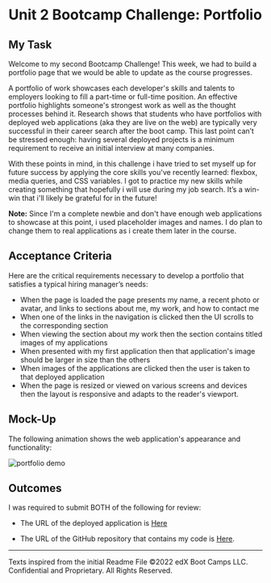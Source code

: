 # Unit 2 Bootcamp Challenge: Portfolio

## My Task

Welcome to my second Bootcamp Challenge! This week, we had to build a portfolio page that we would be able to update as the course progresses. 

A portfolio of work showcases each developer's skills and talents to employers looking to fill a part-time or full-time position. An effective portfolio highlights someone's strongest work as well as the thought processes behind it. Research shows that students who have portfolios with deployed web applications (aka they are live on the web) are typically very successful in their career search after the boot camp. This last point can’t be stressed enough: having several deployed projects is a minimum requirement to receive an initial interview at many companies. 
 
With these points in mind, in this challenge i have tried to set myself up for future success by applying the core skills you've recently learned: flexbox, media queries, and CSS variables. I got to practice my new skills while creating something that hopefully i will use during my job search. It’s a win-win that i'll likely be grateful for in the future!

**Note:** Since I'm a complete newbie and don't have enough web applications to showcase at this point, i used placeholder images and names. I do plan to change them to real applications as i create them later in the course.

## Acceptance Criteria

Here are the critical requirements necessary to develop a portfolio that satisfies a typical hiring manager’s needs:

* When the page is loaded the page presents my name, a recent photo or avatar, and links to sections about me, my work, and how to contact me
* When one of the links in the navigation is clicked then the UI scrolls to the corresponding section
* When viewing the section about my work then the section contains titled images of my applications
* When presented with my first application then that application's image should be larger in size than the others
* When images of the applications are clicked then the user is taken to that deployed application
* When the page is resized or viewed on various screens and devices then the layout is responsive and adapts to the reader's viewport.

## Mock-Up

The following animation shows the web application's appearance and functionality:

![portfolio demo](./images/01-css-challenge-demo.gif)

## Outcomes

I was required to submit BOTH of the following for review:

* The URL of the deployed application is [Here](https://inaciobanu.github.io/2ndBootcampChallenge/)

* The URL of the GitHub repository that contains my code is [Here](https://github.com/inaciobanu/2ndBootcampChallenge). 

---
Texts inspired from the initial Readme File ©2022 edX Boot Camps LLC. Confidential and Proprietary. All Rights Reserved.